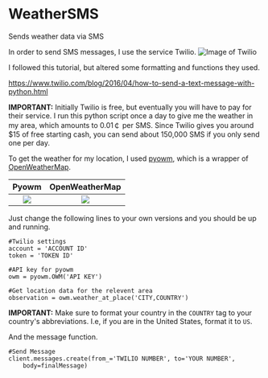 # WeatherSMS
Sends weather data via SMS

In order to send SMS messages, I use the service Twilio.
![Image of Twilio](https://cdn.statically.io/img/s8754.pcdn.co/wp-content/uploads/edd/2017/08/twilio-ninja-forms-logo.png?quality=70)

I followed this tutorial, but altered some formatting and functions they used.

https://www.twilio.com/blog/2016/04/how-to-send-a-text-message-with-python.html

**IMPORTANT:** Initially Twilio is free, but eventually you will have to pay for their service. I run this python script once a day to give me the weather in my area, which amounts to 0.01&#65504; per SMS. Since Twilio gives you around $15 of free starting cash, you can send about 150,000 SMS if you only send one per day.

To get the weather for my location, I used [pyowm](https://github.com/csparpa/pyowm), which is a wrapper of [OpenWeatherMap](https://openweathermap.org/).

Pyowm             |  OpenWeatherMap
:-------------------------:|:-------------------------:
![](https://pyowm.readthedocs.io/en/latest/_images/180x180.png)  |  ![](https://openweathermap.org/themes/openweathermap/assets/img/openweather-negative-logo-RGB.png)

Just change the following lines to your own versions and you should be up and running.

```
#Twilio settings
account = 'ACCOUNT ID'
token = 'TOKEN ID'

#API key for pyowm
owm = pyowm.OWM('API KEY')

#Get location data for the relevent area
observation = owm.weather_at_place('CITY,COUNTRY')
```
**IMPORTANT:** Make sure to format your country in the `COUNTRY` tag to your country's abbreviations. I.e, if you are in the United States, format it to `US`.

And the message function.
```
#Send Message
client.messages.create(from_='TWILIO NUMBER', to='YOUR NUMBER', 
    body=finalMessage)
```
